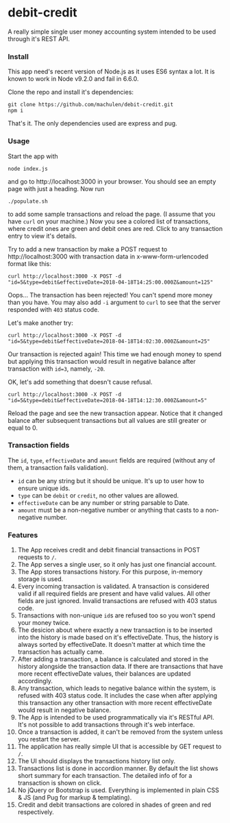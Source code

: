# debit-credit
A really simple single user money accounting system intended to be used through it's REST API.

### Install
This app need's recent version of Node.js as it uses ES6 syntax a lot. It is known to work in Node v9.2.0 and fail in 6.6.0.

Clone the repo and install it's dependencies:
```
git clone https://github.com/machulen/debit-credit.git
npm i
```
That's it. The only dependencies used are express and pug.

### Usage
Start the app with
```
node index.js
```
and go to http://localhost:3000 in your browser. You should see an empty page with just a heading. Now run
```
./populate.sh
```
to add some sample transactions and reload the page. (I assume that you have `curl` on your machine.) Now you see a colored list of transactions, where credit ones are green and debit ones are red. Click to any transaction entry to view it's details.

Try to add a new transaction by make a POST request to http://localhost:3000 with transaction data in x-www-form-urlencoded format like this:
```
curl http://localhost:3000 -X POST -d "id=5&type=debit&effectiveDate=2018-04-18T14:25:00.000Z&amount=125"
```
Oops... The transaction has been rejected! You can't spend more money than you have. You may also add `-i` argument to `curl` to see that the server responded with `403` status code.

Let's make another try:
```
curl http://localhost:3000 -X POST -d "id=5&type=debit&effectiveDate=2018-04-18T14:02:30.000Z&amount=25"
```
Our transaction is rejected again! This time we had enough money to spend but applying this transaction would result in negative balance after transaction with `id=3`, namely, `-20`.

OK, let's add something that doesn't cause refusal.
```
curl http://localhost:3000 -X POST -d "id=5&type=debit&effectiveDate=2018-04-18T14:12:30.000Z&amount=5"
```
Reload the page and see the new transaction appear. Notice that it changed balance after subsequent transactions but all values are still greater or equal to 0.

### Transaction fields
The `id`, `type`, `effectiveDate` and `amount` fields are required (without any of them, a transaction fails validation).
* `id` can be any string but it should be unique. It's up to user how to ensure unique ids.
* `type` can be `debit` or `credit`, no other values are allowed.
* `effectiveDate` can be any number or string parsable to Date.
* `amount` must be a non-negative number or anything that casts to a non-negative number.

### Features
1. The App receives credit and debit financial transactions in POST requests to `/`.
2. The App serves a single user, so it only has just one financial account.
3. The App stores transactions history. For this purpose, in-memory storage is used.
4. Every incoming transaction is validated. A transaction is considered valid if all required fields are present and have valid values. All other fields are just ignored. Invalid transactions are refused with 403 status code.
5. Transactions with non-unique `id`s are refused too so you won't spend your money twice.
6. The desicion about where exactly a new transaction is to be inserted into the history is made based on it's effectiveDate. Thus, the history is always sorted by effectiveDate. It doesn't matter at which time the transaction has actually came.
7. After adding a transaction, a balance is calculated and stored in the history alongside the transaction data. If there are transactions that have more recent effectiveDate values, their balances are updated accordingly.
8. Any transaction, which leads to negative balance within the system, is refused with 403 status code. It includes the case when after applying this transaction any other transaction with more recent effectiveDate would result in negative balance.
9. The App is intended to be used programmatically via it's RESTful API. It's not possible to add transactions through it's web interface.
10. Once a transaction is added, it can't be removed from the system unless you restart the server.
11. The application has really simple UI that is accessible by GET request to `/`.
12. The UI should displays the transactions history list only.
13. Transactions list is done in accordion manner. By default the list shows short summary for each transaction. The detailed info of for a transaction is shown on click.
14. No jQuery or Bootstrap is used. Everything is implemented in plain CSS & JS (and Pug for markup & templating).
15. Credit and debit transactions are colored in shades of green and red respectively.
